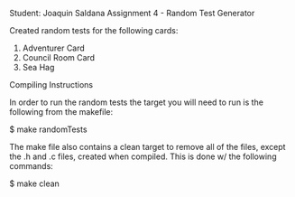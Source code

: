 Student: Joaquin Saldana 
Assignment 4 - Random Test Generator

Created random tests for the following cards:

1. Adventurer Card
2. Council Room Card
3. Sea Hag

Compiling Instructions

In order to run the random tests the target you will need to run is the following from the makefile:

$ make randomTests

The make file also contains a clean target to remove all of the files, except the .h and .c files, created when compiled.  This is done w/ the following commands:

$ make clean


